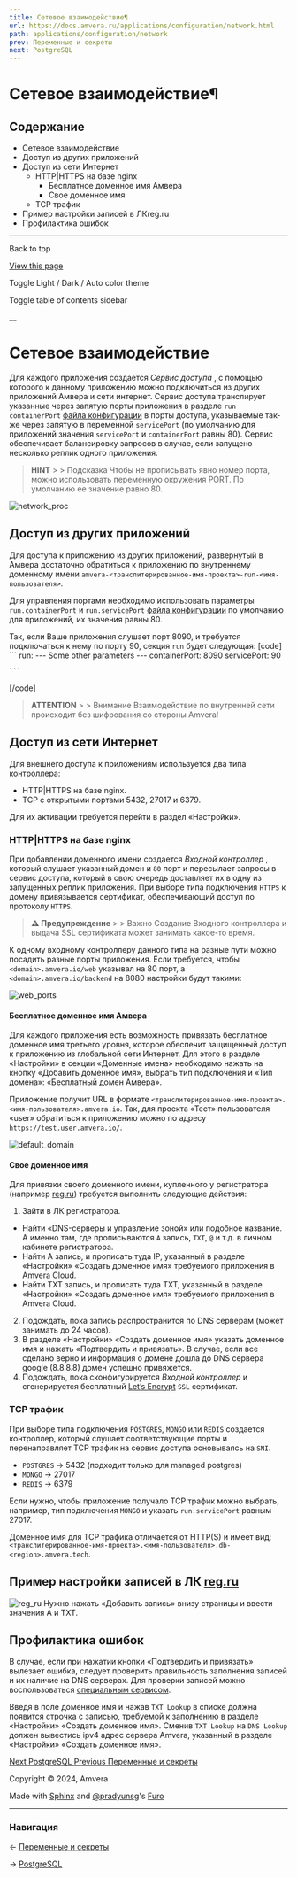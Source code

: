 ```yaml
---
title: Сетевое взаимодействие¶
url: https://docs.amvera.ru/applications/configuration/network.html
path: applications/configuration/network
prev: Переменные и секреты
next: PostgreSQL
---
```


# Сетевое взаимодействие¶

## Содержание

- Сетевое взаимодействие
- Доступ из других приложений
- Доступ из сети Интернет
  - HTTP|HTTPS на базе nginx
    - Бесплатное доменное имя Амвера
    - Свое доменное имя
  - TCP трафик
- Пример настройки записей в ЛКreg.ru
- Профилактика ошибок

---

Back to top

[ View this page ](<../../_sources/applications/configuration/network.md.txt> "View this page")

Toggle Light / Dark / Auto color theme

Toggle table of contents sidebar

__

# Сетевое взаимодействие

Для каждого приложения создается _Сервис доступа_ , с помощью которого к данному приложению можно подключиться из других приложений Амвера и сети интернет. Сервис доступа транслирует указанные через запятую порты приложения в разделе ``run`` ``containerPort`` [файла конфигурации](<config-file.html>) в порты доступа, указываемые так-же через запятую в переменной ``servicePort`` (по умолчанию для приложений значения ``servicePort`` и ``containerPort`` равны 80). Сервис обеспечивает балансировку запросов в случае, если запущено несколько реплик одного приложения.

> **HINT** > > Подсказка Чтобы не прописывать явно номер порта, можно использовать переменную окружения PORT. По умолчанию ее значение равно 80. 

![network_proc](images/network_proc.png)

## Доступ из других приложений

Для доступа к приложению из других приложений, развернутый в Амвера достаточно обратиться к приложению по внутреннему доменному имени ``amvera-<транслитерированное-имя-проекта>-run-<имя-пользователя>``.

Для управления портами необходимо использовать параметры ``run.containerPort`` и ``run.servicePort`` [файла конфигурации](<config-file.html>) по умолчанию для приложений, их значения равны 80.

Так, если Ваше приложения слушает порт 8090, и требуется подключаться к нему по порту 90, секция ``run`` будет следующая:
[code] 
    ```
    run:
      --- Some other parameters ---
      containerPort: 8090
      servicePort: 90
    
    ```
    
[/code]

> **ATTENTION** > > Внимание Взаимодействие по внутренней сети происходит без шифрования со стороны Amvera! 

## Доступ из сети Интернет

Для внешнего доступа к приложениям используется два типа контроллера:
* HTTP|HTTPS на базе nginx.
* TCP с открытыми портами 5432, 27017 и 6379.

Для их активации требуется перейти в раздел «Настройки».

### HTTP|HTTPS на базе nginx

При добавлении доменного имени создается _Входной контроллер_ , который слушает указанный домен и ``80`` порт и пересылает запросы в сервис доступа, который в свою очередь доставляет их в одну из запущенных реплик приложения. При выборе типа подключения ``HTTPS`` к домену привязывается сертификат, обеспечивающий доступ по протоколу ``HTTPS``.

> **⚠️ Предупреждение** > > Важно Создание Входного контроллера и выдача SSL сертификата может занимать какое-то время. 

К одному входному контроллеру данного типа на разные пути можно посадить разные порты приложения. Если требуется, чтобы ``<domain>.amvera.io/web`` указывал на 80 порт, а ``<domain>.amvera.io/backend`` на 8080 настройки будут такими:

![web_ports](images/web_ports.png)

#### Бесплатное доменное имя Амвера

Для каждого приложения есть возможность привязать бесплатное доменное имя третьего уровня, которое обеспечит защищенный доступ к приложению из глобальной сети Интернет. Для этого в разделе «Настройки» в секции «Доменные имена» необходимо нажать на кнопку «Добавить доменное имя», выбрать тип подключения и «Тип домена»: «Бесплатный домен Амвера».

Приложение получит URL в формате ``<транслитерированное-имя-проекта>.<имя-пользователя>.amvera.io``. Так, для проекта «Тест» пользователя «user» обратиться к приложению можно по адресу ``https://test.user.amvera.io/``.

![default_domain](images/default_domain.png)

#### Свое доменное имя

Для привязки своего доменного имени, купленного у регистратора (например [reg.ru](<https://reg.ru>)) требуется выполнить следующие действия:
1. Зайти в ЛК регистратора.
* Найти «DNS-серверы и управление зоной» или подобное название. А именно там, где прописываются ``A`` запись, ``TXT``, ``@`` и т.д. в личном кабинете регистратора.
* Найти A запись, и прописать туда IP, указанный в разделе «Настройки» «Создать доменное имя» требуемого приложения в Amvera Cloud.
* Найти TXT запись, и прописать туда TXT, указанный в разделе «Настройки» «Создать доменное имя» требуемого приложения в Amvera Cloud.
2. Подождать, пока запись распространится по DNS серверам (может занимать до 24 часов).
3. В разделе «Настройки» «Создать доменное имя» указать доменное имя и нажать «Подтвердить и привязать». В случае, если все сделано верно и информация о домене дошла до DNS сервера google (8.8.8.8) домен успешно привяжется.
4. Подождать, пока сконфигурируется _Входной контроллер_ и сгенерируется бесплатный [Let’s Encrypt](<https://letsencrypt.org/>) ``SSL`` сертификат.

### TCP трафик

При выборе типа подключения ``POSTGRES``, ``MONGO`` или ``REDIS`` создается контроллер, который слушает соответствующие порты и перенаправляет TCP трафик на сервис доступа основываясь на ``SNI``.
* ``POSTGRES`` -> 5432 (подходит только для managed postgres)
* ``MONGO`` -> 27017
* ``REDIS`` -> 6379

Если нужно, чтобы приложение получало TCP трафик можно выбрать, например, тип подключения ``MONGO`` и указать ``run.servicePort`` равным 27017.

Доменное имя для TCP трафика отличается от HTTP(S) и имеет вид: ``<транслитерированное-имя-проекта>.<имя-пользователя>.db-<region>.amvera.tech``.

## Пример настройки записей в ЛК [reg.ru](<https://reg.ru>)

![reg_ru](images/reg_ru.png) Нужно нажать «Добавить запись» внизу страницы и ввести значения A и TXT.

## Профилактика ошибок

В случае, если при нажатии кнопки «Подтвердить и привязать» вылезает ошибка, следует проверить правильность заполнения записей и их наличие на DNS серверах. Для проверки записей можно воспользоваться [специальным сервисом](<https://mxtoolbox.com/txtlookup.aspx>).

Введя в поле доменное имя и нажав ``TXT Lookup`` в списке должна появится строчка с записью, требуемой к заполнению в разделе «Настройки» «Создать доменное имя». Сменив ``TXT Lookup`` на ``DNS Lookup`` должен вывестись ipv4 адрес сервера Amvera, указанный в разделе «Настройки» «Создать доменное имя».

[ Next PostgreSQL ](<../../databases/postgreSQL.html>) [ Previous Переменные и секреты ](<variables.html>)

Copyright © 2024, Amvera 

Made with [Sphinx](<https://www.sphinx-doc.org/>) and [@pradyunsg](<https://pradyunsg.me>)'s [Furo](<https://github.com/pradyunsg/furo>)


---

### Навигация

← [Переменные и секреты](https://docs.amvera.ru/variables.html)

→ [PostgreSQL](https://docs.amvera.ru/databases/postgreSQL.html)
